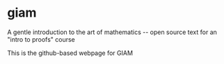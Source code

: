 giam
====

A gentle introduction to the art of mathematics -- open source text for an "intro to proofs" course

This is the github-based webpage for GIAM
